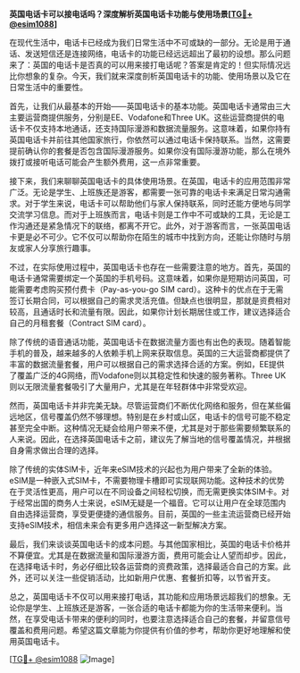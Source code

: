 **英国电话卡可以接电话吗？深度解析英国电话卡功能与使用场景[[TG💪+ @esim1088](https://t.me/s/esim1088)]**

在现代生活中，电话卡已经成为我们日常生活中不可或缺的一部分。无论是用于通话、发送短信还是连接网络，电话卡的功能已经远远超出了最初的设想。那么问题来了：英国的电话卡是否真的可以用来接打电话呢？答案是肯定的！但实际情况远比你想象的复杂。今天，我们就来深度剖析英国电话卡的功能、使用场景以及它在日常生活中的重要性。

首先，让我们从最基本的开始——英国电话卡的基本功能。英国电话卡通常由三大主要运营商提供服务，分别是EE、Vodafone和Three UK。这些运营商提供的电话卡不仅支持本地通话，还支持国际漫游和数据流量服务。这意味着，如果你持有英国电话卡并前往其他国家旅行，你依然可以通过电话卡保持联系。当然，这需要提前确认你的套餐是否包含国际漫游服务。如果你没有国际漫游功能，那么在境外拨打或接听电话可能会产生额外费用，这一点非常重要。

接下来，我们来聊聊英国电话卡的具体使用场景。在英国，电话卡的应用范围非常广泛。无论是学生、上班族还是游客，都需要一张可靠的电话卡来满足日常沟通需求。对于学生来说，电话卡可以帮助他们与家人保持联系，同时还能方便地与同学交流学习信息。而对于上班族而言，电话卡则是工作中不可或缺的工具，无论是工作沟通还是紧急情况下的联络，都离不开它。此外，对于游客而言，一张英国电话卡更是必不可少。它不仅可以帮助你在陌生的城市中找到方向，还能让你随时与朋友或家人分享旅行趣事。

不过，在实际使用过程中，英国电话卡也存在一些需要注意的地方。首先，英国的电话卡通常需要绑定一个英国的手机号码。这意味着，如果你是短期访问英国，可能需要考虑购买预付费卡（Pay-as-you-go SIM card）。这种卡的优点在于无需签订长期合同，可以根据自己的需求灵活充值。但缺点也很明显，那就是资费相对较高，且通话时长和流量有限。因此，如果你计划长期居住或工作，建议选择适合自己的月租套餐（Contract SIM card）。

除了传统的语音通话功能，英国电话卡在数据流量方面也有出色的表现。随着智能手机的普及，越来越多的人依赖手机上网来获取信息。英国的三大运营商都提供了丰富的数据流量套餐，用户可以根据自己的需求选择合适的方案。例如，EE提供了覆盖广泛的4G网络，而Vodafone则以其稳定性和快速的服务著称。Three UK则以无限流量套餐吸引了大量用户，尤其是在年轻群体中非常受欢迎。

然而，英国电话卡并非完美无缺。尽管运营商们不断优化网络和服务，但在某些偏远地区，信号覆盖仍然不够理想。特别是在乡村或山区，电话卡的信号可能不稳定甚至完全中断。这种情况无疑会给用户带来不便，尤其是对于那些需要频繁联系的人来说。因此，在选择英国电话卡之前，建议先了解当地的信号覆盖情况，并根据自身需求做出合理的选择。

除了传统的实体SIM卡，近年来eSIM技术的兴起也为用户带来了全新的体验。eSIM是一种嵌入式SIM卡，不需要物理卡槽即可实现联网功能。这种技术的优势在于灵活性更高，用户可以在不同设备之间轻松切换，而无需更换实体SIM卡。对于经常出国的商务人士来说，eSIM无疑是一个福音。它可以让用户在全球范围内自由选择运营商，享受更便捷的通信服务。目前，英国的一些主流运营商已经开始支持eSIM技术，相信未来会有更多用户选择这一新型解决方案。

最后，我们来谈谈英国电话卡的成本问题。与其他国家相比，英国的电话卡价格并不算便宜。尤其是在数据流量和国际漫游方面，费用可能会让人望而却步。因此，在选择电话卡时，务必仔细比较各运营商的资费政策，选择最适合自己的方案。此外，还可以关注一些促销活动，比如新用户优惠、套餐折扣等，以节省开支。

总之，英国电话卡不仅可以用来接打电话，其功能和应用场景远超我们的想象。无论你是学生、上班族还是游客，一张合适的电话卡都能为你的生活带来便利。当然，在享受电话卡带来的便利的同时，也要注意选择适合自己的套餐，并留意信号覆盖和费用问题。希望这篇文章能为你提供有价值的参考，帮助你更好地理解和使用英国电话卡。

[[TG💪+ @esim1088](https://t.me/s/esim1088) ![Image](https://i.postimg.cc/4NQfJmqS/Snipaste-2025-05-13-00-14-12.png)]